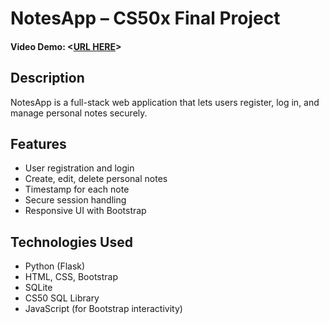 # NotesApp – CS50x Final Project

#### Video Demo:  <[URL HERE](https://youtu.be/r2HyKpxxesw)>


## Description

NotesApp is a full-stack web application that lets users register, log in, and manage personal notes securely.

## Features

- User registration and login
- Create, edit, delete personal notes
- Timestamp for each note
- Secure session handling
- Responsive UI with Bootstrap

## Technologies Used

- Python (Flask)
- HTML, CSS, Bootstrap
- SQLite
- CS50 SQL Library
- JavaScript (for Bootstrap interactivity)


